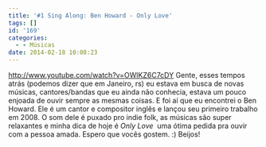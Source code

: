 ```yaml
---
title: '#1 Sing Along: Ben Howard - Only Love'
tags: []
id: '169'
categories:
  - - Músicas
date: 2014-02-18 10:08:23
---
```


http://www.youtube.com/watch?v=OWlKZ6C7cDY Gente, esses tempos atrás (podemos dizer que em Janeiro, rs) eu estava em busca de novas músicas, cantores/bandas que eu ainda não conhecia, estava um pouco enjoada de ouvir sempre as mesmas coisas. E foi aí que eu encontrei o Ben Howard. Ele é um cantor e compositor inglês e lançou seu primeiro trabalho em 2008. O som dele é puxado pro indie folk, as músicas são super relaxantes e minha dica de hoje é _Only Love_  uma ótima pedida pra ouvir com a pessoa amada. Espero que vocês gostem. :) Beijos!
